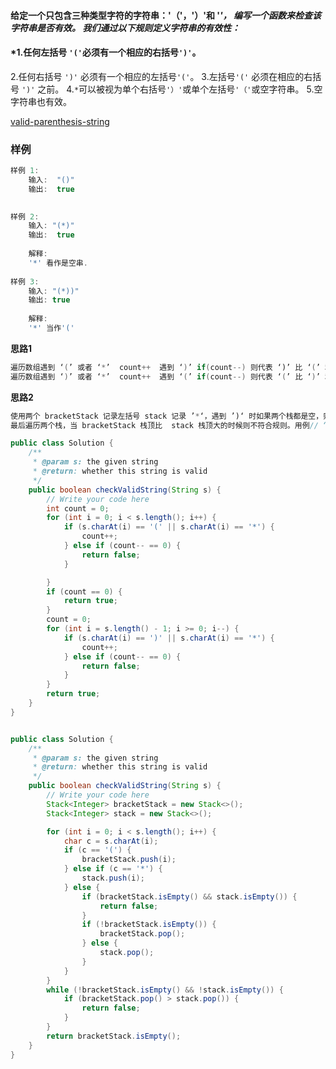 #### 给定一个只包含三种类型字符的字符串：'（'，'）'和 '*'， 编写一个函数来检查该字符串是否有效。 我们通过以下规则定义字符串的有效性：*

#### *1.任何左括号 `'('`必须有一个相应的右括号`')'`。
2.任何右括号 `')'` 必须有一个相应的左括号`'('`。
3.左括号`'('` 必须在相应的右括号 `')'` 之前。
4.`*`可以被视为单个右括号`'）'`或单个左括号`'（'`或空字符串。
5.空字符串也有效。



[valid-parenthesis-string](https://www.lintcode.com/problem/valid-parenthesis-string/description)

### **样例**

```java
样例 1:
	输入:  "()"
	输出:  true

	
样例 2:
	输入: "(*)"
	输出:  true
	
	解释:
	'*' 看作是空串.
	
样例 3:
	输入: "(*))"
	输出: true
	
	解释:
	'*' 当作'('
```



**思路1**

```java
遍历数组遇到 ‘(’ 或者 ‘*’  count++  遇到 ‘)’ if(count--) 则代表 ‘)’ 比 ‘(’ 和 ‘*’还少所以为无效的字符串。 count == 0 则代表可以符合。
遍历数组遇到 ‘)’ 或者 ‘*’  count++  遇到 ‘(’ if(count--) 则代表 ‘(’ 比 ‘)’ 和 ‘*’还少所以为无效的字符串。
```



**思路2**

```java
使用两个 bracketStack 记录左括号 stack 记录 ’*‘，遇到 ’)‘ 时如果两个栈都是空，则说明不符合，如果 bracketStack 不为空出栈，反正 stack 出栈。
最后遍历两个栈，当 bracketStack 栈顶比  stack 栈顶大的时候则不符合规则。用例// “*(”
```



```java
public class Solution {
    /**
     * @param s: the given string
     * @return: whether this string is valid
     */
    public boolean checkValidString(String s) {
        // Write your code here
        int count = 0;
        for (int i = 0; i < s.length(); i++) {
            if (s.charAt(i) == '(' || s.charAt(i) == '*') {
                count++;
            } else if (count-- == 0) {
                return false;
            }

        }
        if (count == 0) {
            return true;
        }
        count = 0;
        for (int i = s.length() - 1; i >= 0; i--) {
            if (s.charAt(i) == ')' || s.charAt(i) == '*') {
                count++;
            } else if (count-- == 0) {
                return false;
            }
        }
        return true;
    }
}
```

```java

public class Solution {
    /**
     * @param s: the given string
     * @return: whether this string is valid
     */
    public boolean checkValidString(String s) {
        // Write your code here
        Stack<Integer> bracketStack = new Stack<>();
        Stack<Integer> stack = new Stack<>();

        for (int i = 0; i < s.length(); i++) {
            char c = s.charAt(i);
            if (c == '(') {
                bracketStack.push(i);
            } else if (c == '*') {
                stack.push(i);
            } else {
                if (bracketStack.isEmpty() && stack.isEmpty()) {
                    return false;
                }
                if (!bracketStack.isEmpty()) {
                    bracketStack.pop();
                } else {
                    stack.pop();
                }
            }
        }
        while (!bracketStack.isEmpty() && !stack.isEmpty()) {
            if (bracketStack.pop() > stack.pop()) {
                return false;
            }
        }
        return bracketStack.isEmpty();
    }
}
```

